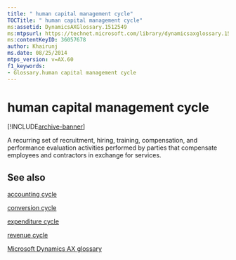 ```yaml
---
title: " human capital management cycle"
TOCTitle: " human capital management cycle"
ms:assetid: DynamicsAXGlossary.1512549
ms:mtpsurl: https://technet.microsoft.com/library/dynamicsaxglossary.1512549(v=AX.60)
ms:contentKeyID: 36057678
author: Khairunj
ms.date: 08/25/2014
mtps_version: v=AX.60
f1_keywords:
- Glossary.human capital management cycle
---
```


# human capital management cycle


[!INCLUDE[archive-banner](includes/archive-banner.md)]

A recurring set of recruitment, hiring, training, compensation, and performance evaluation activities performed by parties that compensate employees and contractors in exchange for services.

## See also

[accounting cycle](accounting-cycle.md)

[conversion cycle](conversion-cycle.md)

[expenditure cycle](expenditure-cycle.md)

[revenue cycle](revenue-cycle.md)

[Microsoft Dynamics AX glossary](glossary/microsoft-dynamics-ax-glossary.md)

  



